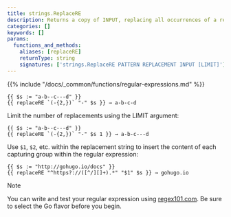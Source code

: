 ```yaml
---
title: strings.ReplaceRE
description: Returns a copy of INPUT, replacing all occurrences of a regular expression with a replacement pattern.
categories: []
keywords: []
params:
  functions_and_methods:
    aliases: [replaceRE]
    returnType: string
    signatures: ['strings.ReplaceRE PATTERN REPLACEMENT INPUT [LIMIT]']
---
```


{{% include "/docs/_common/functions/regular-expressions.md" %}}

```go-html-template
{{ $s := "a-b--c---d" }}
{{ replaceRE `(-{2,})` "-" $s }} → a-b-c-d
```

Limit the number of replacements using the LIMIT argument:

```go-html-template
{{ $s := "a-b--c---d" }}
{{ replaceRE `(-{2,})` "-" $s 1 }} → a-b-c---d
```

Use `$1`, `$2`, etc. within the replacement string to insert the content of each capturing group within the regular expression:

```go-html-template
{{ $s := "http://gohugo.io/docs" }}
{{ replaceRE "^https?://([^/][]+).*" "$1" $s }} → gohugo.io
```

> [!note]
> You can write and test your regular expression using [regex101.com][]. Be sure to select the Go flavor before you begin.

[regex101.com]: https://regex101.com/
